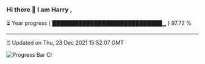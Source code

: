 ### Hi there 👋 I am Harry , 

⏳ Year progress { █████████████████████████████▁ } 97.72 %

---

⏰ Updated on Thu, 23 Dec 2021 15:52:07 GMT

![Progress Bar CI](https://github.com/duykhang68/duykhang68/workflows/Progress%20Bar%20CI/badge.svg)
